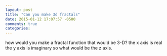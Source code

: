 ```yaml
---
layout: post
title: "Can you make 3d fractals"
date: 2015-01-12 17:07:57 -0500
comments: true
categories: 
---
```

 how would you make a fractal function that would be 3-D? the x axis is real the y axis is imaginary so what would be the z axis.
